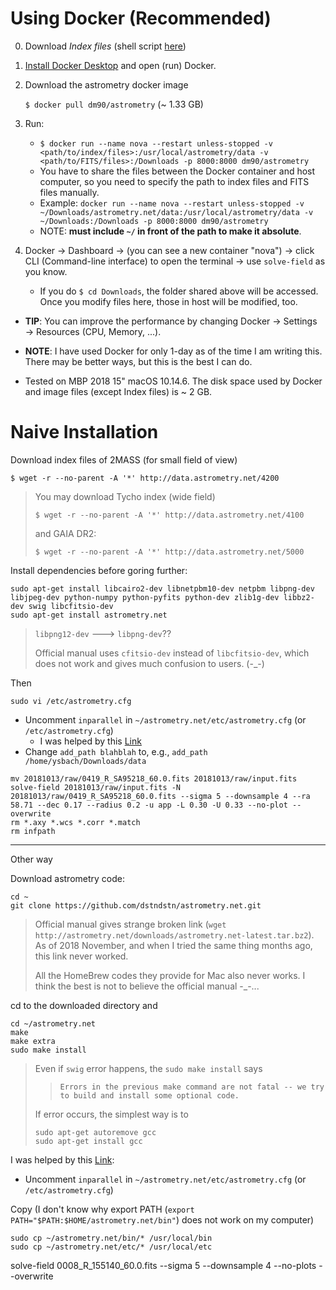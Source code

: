 # Using Docker (Recommended)

0. Download *Index files* (shell script [here](https://github.com/dam90/astrometry/blob/master/index/download_index_files.sh))

1. [Install Docker Desktop](https://www.docker.com/get-started) and open (run) Docker.

2. Download the astrometry docker image

   ``$ docker pull dm90/astrometry`` (~ 1.33 GB)

3. Run:

   * ``$ docker run --name nova --restart unless-stopped -v <path/to/index/files>:/usr/local/astrometry/data -v <path/to/FITS/files>:/Downloads -p 8000:8000 dm90/astrometry``
   * You have to share the files between the Docker container and host computer, so you need to specify the path to index files and FITS files manually.
   * Example: ``docker run --name nova --restart unless-stopped -v ~/Downloads/astrometry.net/data:/usr/local/astrometry/data -v ~/Downloads:/Downloads -p 8000:8000 dm90/astrometry``
   * NOTE: **must include ``~/`` in front of the path to make it absolute**.

4. Docker → Dashboard → (you can see a new container "nova") → click CLI (Command-line interface) to open the terminal → use ``solve-field`` as you know.

   * If you do ``$ cd Downloads``, the folder shared above will be accessed. Once you modify files here, those in host will be modified, too.

* **TIP**: You can improve the performance by changing Docker → Settings → Resources (CPU, Memory, ...).

* **NOTE**: I have used Docker for only 1-day as of the time I am writing this. There may be better ways, but this is the best I can do.

* Tested on MBP 2018 15" macOS 10.14.6. The disk space used by Docker and image files (except Index files) is ~ 2 GB.



# Naive Installation

Download index files of 2MASS (for small field of view)

```
$ wget -r --no-parent -A '*' http://data.astrometry.net/4200
```

> You may download Tycho index (wide field)
>
> ```
> $ wget -r --no-parent -A '*' http://data.astrometry.net/4100
> ```
>
> and GAIA DR2:
>
> ```
> $ wget -r --no-parent -A '*' http://data.astrometry.net/5000
> ```
>
>

Install dependencies before goring further:

```
sudo apt-get install libcairo2-dev libnetpbm10-dev netpbm libpng-dev libjpeg-dev python-numpy python-pyfits python-dev zlib1g-dev libbz2-dev swig libcfitsio-dev
sudo apt-get install astrometry.net
```

> ``libpng12-dev`` ---> ``libpng-dev``??
>
> Official manual uses ``cfitsio-dev`` instead of ``libcfitsio-dev``, which does not work and gives much confusion to users. (-_-)

Then

```
sudo vi /etc/astrometry.cfg
```



- Uncomment `inparallel` in `~/astrometry.net/etc/astrometry.cfg` (or `/etc/astrometry.cfg`)
  - I was helped by this [Link](https://www.scivision.co/setting-up-astrometry-net-program/)
- Change ``add_path blahblah`` to, e.g., ``add_path /home/ysbach/Downloads/data``

```
mv 20181013/raw/0419_R_SA95218_60.0.fits 20181013/raw/input.fits
solve-field 20181013/raw/input.fits -N 20181013/raw/0419_R_SA95218_60.0.fits --sigma 5 --downsample 4 --ra 58.71 --dec 0.17 --radius 0.2 -u app -L 0.30 -U 0.33 --no-plot --overwrite
rm *.axy *.wcs *.corr *.match
rm infpath
```





--------

Other way



Download astrometry code:

```
cd ~
git clone https://github.com/dstndstn/astrometry.net.git
```

> Official manual gives strange broken link (``wget http://astrometry.net/downloads/astrometry.net-latest.tar.bz2``). As of 2018 November, and when I tried the same thing months ago, this link never worked. 
>
> All the HomeBrew codes they provide for Mac also never works. I think the best is not to believe the official manual -_-...





 cd to the downloaded directory  and

```
cd ~/astrometry.net
make
make extra
sudo make install
```

>Even if ``swig`` error happens, the ``sudo make install`` says 
>
>> ``Errors in the previous make command are not fatal -- we try to build and install some optional code.``
>
>If error occurs, the simplest way is to
>
>```
>sudo apt-get autoremove gcc
>sudo apt-get install gcc
>```



I was helped by this [Link](https://www.scivision.co/setting-up-astrometry-net-program/):

* Uncomment `inparallel` in `~/astrometry.net/etc/astrometry.cfg` (or `/etc/astrometry.cfg`)



Copy (I don't know why export PATH (``export PATH="$PATH:$HOME/astrometry.net/bin"``) does not work on my computer)

```
sudo cp ~/astrometry.net/bin/* /usr/local/bin
sudo cp ~/astrometry.net/etc/* /usr/local/etc
```

solve-field 0008_R_155140_60.0.fits --sigma 5 --downsample 4 --no-plots --overwrite

